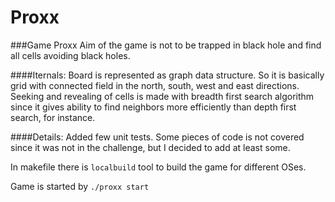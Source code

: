 # Proxx

###Game Proxx
Aim of the game is not to be trapped in black hole and find all cells avoiding black holes.

####Iternals:
Board is represented as graph data structure. 
So it is basically grid with connected field in the north, south, west and east directions.
Seeking and revealing of cells is made with breadth first search algorithm
since it gives ability to find neighbors more efficiently than depth first search, for instance.

####Details:
Added few unit tests. Some pieces of code is not covered since it was not in the challenge,
but I decided to add at least some.

In makefile there is `localbuild` tool to build the game for different OSes.

Game is started by `./proxx start`
